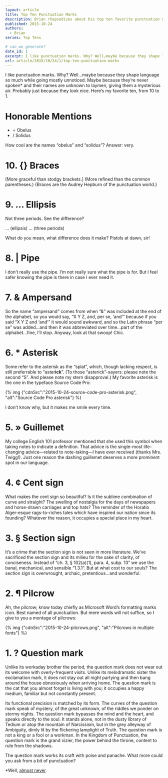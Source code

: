 ```yaml
---
layout: article
title: Top Ten Punctuation Marks
description: Brian rhapsodizes about his top ten favorite punctuation marks.
published: 2015-10-24
authors:
  - Brian
series: Top Tens

# can we generate?
date_id: 1
excerpt: I like punc­tu­a­tion marks. Why? Well…maybe be­cause they shape lan­guage so much while go­ing mostly un­no­ticed. Maybe be­cause they’re never spo­ken* and their names are un­known to lay­men, giv­ing them a mys­te­ri­ous air.
url: article/2015/10/24/1/top-ten-punctuation-marks
---
```

I like punctuation marks. Why? Well…maybe because they shape language so much while going mostly unnoticed. Maybe because they’re never spoken* and their names are unknown to laymen, giving them a mysterious air. Probably just because they look nice. Here’s my favorite ten, from 10 to 1. 

# Honorable Mentions
- ÷ Obelus
- / Solidus    

How cool are the names “obelus” and “solidus”? Answer: very.

# 10. {} Braces
[More graceful than stodgy brackets.] (More refined than the common parentheses.) {Braces are the Audrey Hepburn of the punctuation world.}

# 9. … Ellipsis
Not three periods. See the difference? 

<span class="giga">…</span> (ellipsis)
<span class="giga">...</span> (three periods)

What do you mean, what difference does it make? Pistols at dawn, sir!

# 8. | Pipe
I don’t really use the pipe. I’m not really sure what the pipe is for. But I feel safer knowing the pipe is there in case I ever need it.

# 7. & Ampersand
So the name “ampersand” comes from when “&” was included at the end of the alphabet, so you would say, “X Y Z, and, per se, ‘and’” because if you said “X Y Z and ‘and’” it would sound awkward, and so the Latin phrase “per se” was added…and then it was abbreviated over time…part of the alphabet…fine, I’ll stop. Anyway, look at that swoop! Chic.

# 6. * Asterisk
Some refer to the asterisk as the “splat”, which, though lacking respect, is still preferrable to “aster**ick**”. (To those “asterick”-sayers: please note the second “S”. And please note my stern disapproval.) My favorite asterisk is the one in the typeface Source Code Pro: 

{% img {"cdnSrc":"2015-10-24-source-code-pro-asterisk.png", "alt":"Source Code Pro asterisk"} %}

I don’t know why, but it makes me smile every time.

# 5. » Guillemet
My college English 101 professor mentioned that she used this symbol when taking notes to indicate a definition. That advice is the single-most life-changing advice—related to note-taking—I have ever received (thanks Mrs. Twigg!). Just one reason the dashing guillemet deserves a more prominent spot in our language.

# 4. ¢ Cent sign
What makes the cent sign so beautiful? Is it the sublime combination of curve and straight? The swelling of nostalgia for the days of newspapers and horse-drawn carriages and top hats? The reminder of the Horatio Alger-esque rags-to-riches tales which have inspired our nation since its founding? Whatever the reason, it occupies a special place in my heart.

# 3. § Section sign
It’s a crime that the section sign is not seen in more literature. We’ve sacrificed the section sign and its milieu for the sake of clarity, of conciseness. Instead of “ch. 3, § 102(a)(1), para. 4, subp. 13” we use the banal, mechanical, and sensible “1.3.1”. But at what cost to our souls? The section sign is overwrought, archaic, pretentious…and wonderful.

# 2. ¶ Pilcrow
Ah, the pilcrow; know today chiefly as Microsoft Word’s formatting marks icon. Best named of all punctuation. But mere words will not suffice, so I give to you a montage of pilcrows:

{% img {"cdnSrc":"2015-10-24-pilcrows.png", "alt":"Pilcrows in multiple fonts"} %}

# 1. ? Question mark
Unlike its workaday brother the period, the question mark does not wear out its welcome with overly-frequent visits. Unlike its melodramatic sister the exclamation mark, it does not stay out all night partying and then bang around the house obnoxiously when arriving home. The question mark is the cat that you almost forget is living with you; it occupies a happy medium, familiar but not constantly present.

Its functional precision is matched by its form. The curves of the question mark speak of mystery, of the great unknown, of the riddles we ponder on stormy nights. The question mark bypasses the mind and the heart, and speaks directly to the soul. It stands alone, not in the dusty library of Tedium or atop the mountain of Narcissism, but in the grey alleyway of Ambiguity, dimly lit by the flickering lamplight of Truth. The question mark is not a king or a fool or a workman. In the Kingdom of Punctuation, the question mark is the grand vizier, the power behind the throne, content to rule from the shadows.

The question mark works its craft with poise and panache. What more could you ask from a bit of punctuation?

*Well, [almost never](http://www.youtube.com/results?search_query=victor+borge+phonetic+punctuation).